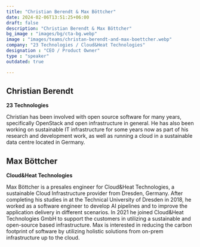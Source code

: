 ```yaml
---
title: "Christian Berendt & Max Böttcher"
date: 2024-02-06T13:51:25+06:00
draft: false
description: "Christian Berendt & Max Böttcher"
bg_image : "images/bg/cta-bg.webp"
image : "images/teams/christan-berendt-and-max-boettcher.webp"
company: "23 Technologies / Cloud&Heat Technologies"
designation : "CEO / Product Owner"
type : "speaker"
outdated: true

---
```


## Christian Berendt
**23 Technologies**

Christian has been involved with open source software for many years, specifically OpenStack and open infrastructure in general. He has also been working on sustainable IT infrastructure for some years now as part of his research and development work, as well as running a cloud in a sustainable data centre located in Germany.


## Max Böttcher
**Cloud&Heat Technologies**

Max Böttcher is a presales engineer for Cloud&Heat Technologies, a sustainable Cloud Infrastructure provider from Dresden, Germany. After completing his studies in at the Technical University of Dresden in 2018, he worked as a software engineer to develop AI pipelines and to improve the application delivery in different scenarios. In 2021 he joined Cloud&Heat Technologies GmbH to support the customers in utilizing a sustainable and open-source based infrastructure. Max is interested in reducing the carbon footprint of software by utilizing holistic solutions from on-prem infrastructure up to the cloud.